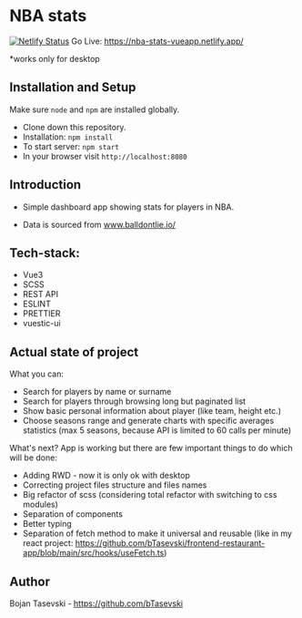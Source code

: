# NBA stats
[![Netlify Status](https://api.netlify.com/api/v1/badges/10d6f625-5367-4686-8f65-8f1e727c26ac/deploy-status)](https://app.netlify.com/sites/nba-stats-vueapp/deploys)
Go Live: https://nba-stats-vueapp.netlify.app/

*works only for desktop

## Installation and Setup

Make sure `node` and `npm` are installed globally.
- Clone down this repository.
- Installation:
  `npm install`
- To start server:
  `npm start`
- In your browser visit `http://localhost:8080`

## Introduction

- Simple dashboard app showing stats for players in NBA.

- Data is sourced from www.balldontlie.io/

## Tech-stack:
- Vue3
- SCSS
- REST API
- ESLINT
- PRETTIER
- vuestic-ui


## Actual state of project

What you can:
- Search for players by name or surname
- Search for players through browsing long but paginated list
- Show basic personal information about player (like team, height etc.)
- Choose seasons range and generate charts with specific averages statistics (max 5 seasons, because API is limited to 60 calls per minute)

What's next?
App is working but there are few important things to do which will be done:
- Adding RWD - now it is only ok with desktop
- Correcting project files structure and files names
- Big refactor of scss (considering total refactor with switching to css modules)
- Separation of components
- Better typing
- Separation of fetch method to make it universal and reusable (like in my react project: https://github.com/bTasevski/frontend-restaurant-app/blob/main/src/hooks/useFetch.ts)



## Author

Bojan Tasevski - https://github.com/bTasevski






